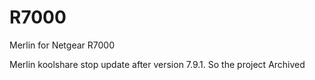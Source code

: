# R7000
Merlin for Netgear R7000

Merlin koolshare stop update after version 7.9.1. So the project Archived
